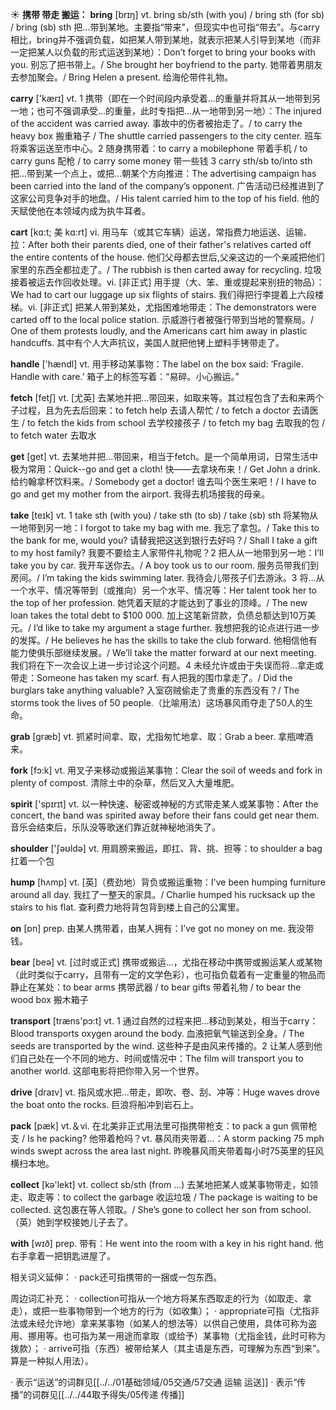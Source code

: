 ☀ <span class="category">**携带 带走 搬运：**</span>
<span class="vocabulary">**bring**</span> [brɪŋ] 
<span class="definition">vt. bring sb/sth (with you) / bring sth (for sb) / bring (sb) sth 把…带到某地。主要指“带来”，但现实中也可指“带去”。与carry相比，bring并不强调负载，如把某人带到某地，就表示把某人引导到某地（而非一定把某人以负载的形式运送到某地）：</span>Don’t forget to bring your books with you. 别忘了把书带上。/ She brought her boyfriend to the party. 她带着男朋友去参加聚会。/ Bring Helen a present. 给海伦带件礼物。

<span class="vocabulary">**carry**</span> ['kærɪ] 
<span class="definition">vt. 1 携带（即在一个时间段内承受着…的重量并将其从一地带到另一地；也可不强调承受…的重量，此时专指把…从一地带到另一地）：</span>The injured of the accident was carried away. 事故中的伤者被抬走了。/ to carry the heavy box 搬重箱子 / The shuttle carried passengers to the city center. 班车将乘客运送至市中心。<span class="definition">2 随身携带着：</span>to carry a mobilephone 带着手机 / to carry guns 配枪 / to carry some money 带一些钱 <span class="definition">3 carry sth/sb to/into sth 把…带到某一个点上，或把…朝某个方向推进：</span>The advertising campaign has been carried into the land of the company’s opponent. 广告活动已经推进到了这家公司竞争对手的地盘。/ His talent carried him to the top of his field. 他的天赋使他在本领域内成为执牛耳者。
           
<span class="vocabulary">**cart**</span> [kɑ:t; 美 kɑ:rt]
<span class="definition">vi. 用马车（或其它车辆）运送，常指费力地运送、运输、拉：</span>After both their parents died, one of their father's relatives carted off the entire contents of the house. 他们父母都去世后,父亲这边的一个亲戚把他们家里的东西全都拉走了。/ The rubbish is then carted away for recycling. 垃圾接着被运去作回收处理。<span class="definition">vi. [非正式] 用手提（大、笨、重或提起来别扭的物品）：</span>We had to cart our luggage up six flights of stairs. 我们得把行李提着上六段楼梯。<span class="definition">vi. [非正式] 把某人带到某处，尤指困难地带走：</span>The demonstrators were carted off to the local police station. 示威游行者被强行带到当地的警察局。/ One of them protests loudly, and the Americans cart him away in plastic handcuffs. 其中有个人大声抗议，美国人就把他铐上塑料手铐带走了。

<span class="vocabulary">**handle**</span> ['hændl] 
<span class="definition">vt. 用手移动某事物：</span>The label on the box said: ‘Fragile. Handle with care.’ 箱子上的标签写着：“易碎。小心搬运。”

<span class="vocabulary">**fetch**</span> [fetʃ] 
<span class="definition">vt. [尤英] 去某地并把…带回来，如取来等。其过程包含了去和来两个子过程，且为先去后回来：</span>to fetch help 去请人帮忙 / to fetch a doctor 去请医生 / to fetch the kids from school 去学校接孩子 / to fetch my bag 去取我的包 / to fetch water 去取水

<span class="vocabulary">**get**</span> [ɡet] 
<span class="definition">vt. 去某地并把…带回来，相当于fetch。是一个简单用词，日常生活中极为常用：</span>Quick--go and get a cloth! 快——去拿块布来！/ Get John a drink. 给约翰拿杯饮料来。/ Somebody get a doctor! 谁去叫个医生来吧！/ I have to go and get my mother from the airport. 我得去机场接我的母亲。
           
<span class="vocabulary">**take**</span> [teɪk] 
<span class="definition">vt. 1 take sth (with you) / take sth (to sb) / take (sb) sth 将某物从一地带到另一地：</span>I forgot to take my bag with me. 我忘了拿包。/ Take this to the bank for me, would you? 请替我把这送到银行去好吗？/ Shall I take a gift to my host family? 我要不要给主人家带件礼物呢？<span class="definition">2 把人从一地带到另一地：</span>I’ll take you by car. 我开车送你去。/ A boy took us to our room. 服务员带我们到房间。/ I’m taking the kids swimming later. 我待会儿带孩子们去游泳。<span class="definition">3 将…从一个水平、情况等带到（或推向）另一个水平、情况等：</span>Her talent took her to the top of her profession. 她凭着天赋的才能达到了事业的顶峰。/ The new loan takes the total debt to $100 000. 加上这笔新贷款，负债总额达到10万美元。/ I’d like to take my argument a stage further. 我想把我的论点进行进一步的发挥。/ He believes he has the skills to take the club forward. 他相信他有能力使俱乐部继续发展。/ We’ll take the matter forward at our next meeting. 我们将在下一次会议上进一步讨论这个问题。<span class="definition">4 未经允许或由于失误而将…拿走或带走：</span>Someone has taken my scarf. 有人把我的围巾拿走了。/ Did the burglars take anything valuable? 入室窃贼偷走了贵重的东西没有？/ The storms took the lives of 50 people.（比喻用法）这场暴风雨夺走了50人的生命。
           
<span class="vocabulary">**grab**</span> [græb]
<span class="definition">vt. 抓紧时间拿、取，尤指匆忙地拿、取：</span>Grab a beer. 拿瓶啤酒来。

<span class="vocabulary">**fork**</span> [fɔ:k] 
<span class="definition">vt. 用叉子来移动或搬运某事物：</span>Clear the soil of weeds and fork in plenty of compost. 清除土中的杂草，然后叉入大量堆肥。

<span class="vocabulary">**spirit**</span> ['spɪrɪt] 
<span class="definition">vt. 以一种快速、秘密或神秘的方式带走某人或某事物：</span>After the concert, the band was spirited away before their fans could get near them. 音乐会结束后，乐队没等歌迷们靠近就神秘地消失了。

<span class="vocabulary">**shoulder**</span> ['ʃəʊldə] 
<span class="definition">vt. 用肩膀来搬运，即扛、背、挑、担等：</span>to shoulder a bag 扛着一个包
           
<span class="vocabulary">**hump**</span> [hʌmp]
<span class="definition">vt. [英]（费劲地）背负或搬运重物：</span>I've been humping furniture around all day. 我扛了一整天的家具。/ Charlie humped his rucksack up the stairs to his flat. 查利费力地将背包背到楼上自己的公寓里。

<span class="vocabulary">**on**</span> [ɒn] 
<span class="definition">prep. 由某人携带着，由某人拥有：</span>I’ve got no money on me. 我没带钱。

<span class="vocabulary">**bear**</span> [beə] 
<span class="definition">vt. [过时或正式] 携带或搬运…，尤指在移动中携带或搬运某人或某物（此时类似于carry，且带有一定的文学色彩），也可指负载着有一定重量的物品而静止在某处：</span>to bear arms 携带武器 / to bear gifts 带着礼物 / to bear the wood box 搬木箱子

<span class="vocabulary">**transport**</span> [træns'pɔ:t] 
<span class="definition">vt. 1 通过自然的过程来把…移动到某处，相当于carry：</span>Blood transports oxygen around the body. 血液把氧气输送到全身。/ The seeds are transported by the wind. 这些种子是由风来传播的。<span class="definition">2 让某人感到他们自己处在一个不同的地方、时间或情况中：</span>The film will transport you to another world. 这部电影将把你带入另一个世界。

<span class="vocabulary">**drive**</span> [draɪv] 
<span class="definition">vt. 指风或水把…带走，即吹、卷、刮、冲等：</span>Huge waves drove the boat onto the rocks. 巨浪将船冲到岩石上。 

<span class="vocabulary">**pack**</span> [pæk] 
<span class="definition">vt.＆vi. 在北美非正式用法里可指携带枪支：</span>to pack a gun 佩带枪支 / Is he packing? 他带着枪吗？<span class="definition">vt. 暴风雨夹带着…：</span>A storm packing 75 mph winds swept across the area last night. 昨晚暴风雨夹带着每小时75英里的狂风横扫本地。

<span class="vocabulary">**collect**</span> [kə'lekt] 
<span class="definition">vt. collect sb/sth (from ...) 去某地把某人或某事物带走，如领走、取走等：</span>to collect the garbage 收运垃圾 / The package is waiting to be collected. 这包裹在等人领取。/ She’s gone to collect her son from school.（英）她到学校接她儿子去了。

<span class="vocabulary">**with**</span> [wɪð] 
<span class="definition">prep. 带有：</span>He went into the room with a key in his right hand. 他右手拿着一把钥匙进屋了。

相关词义延伸：
· pack还可指携带的一捆或一包东西。

周边词汇补充：
· collection可指从一个地方将某东西取走的行为（如取走、拿走），或把一些事物带到一个地方的行为（如收集）；
· appropriate可指（尤指非法或未经允许地）拿来某事物（如某人的想法等）以供自己使用，具体可称为盗用、挪用等。也可指为某一用途而拿取（或给予）某事物（尤指金钱，此时可称为拨款）；
· arrive可指（东西）被带给某人（其主语是东西，可理解为东西“到来”。算是一种拟人用法）。

· 表示“运送”的词群见[[../../01基础领域/05交通/57交通 运输 运送]]
· 表示“传播”的词群见[[../../44取予得失/05传递 传播]]
